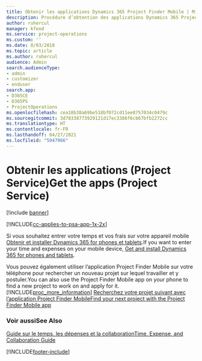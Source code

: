 ```yaml
---
title: Obtenir les applications Dynamics 365 Project Finder Mobile | MicrosoftDocs
description: Procédure d’obtention des applications Dynamics 365 Project Finder Mobile
author: ruhercul
manager: kfend
ms.service: project-operations
ms.custom: ''
ms.date: 8/03/2018
ms.topic: article
ms.author: ruhercul
audience: Admin
search.audienceType:
- admin
- customizer
- enduser
search.app:
- D365CE
- D365PS
- ProjectOperations
ms.openlocfilehash: cea18b38a69be518bf072cd11ee8757034c0479c
ms.sourcegitcommit: 3d78338773929121d17ec3386f6cb67bfb2272cc
ms.translationtype: HT
ms.contentlocale: fr-FR
ms.lasthandoff: 04/27/2021
ms.locfileid: "5947966"
---
```

# <a name="get-the-apps-project-service"></a><span data-ttu-id="42e7e-103">Obtenir les applications (Project Service)</span><span class="sxs-lookup"><span data-stu-id="42e7e-103">Get the apps (Project Service)</span></span>

[!include [banner](../includes/psa-now-project-operations.md)]

[!INCLUDE[cc-applies-to-psa-app-1x-2x](../includes/cc-applies-to-psa-app-1x-2x.md)]

<span data-ttu-id="42e7e-104">Si vous souhaitez entrer votre temps et vos frais sur votre appareil mobile [Obtenir et installer Dynamics 365 for phones et tablets](/dynamics365/mobile-app/dynamics-365-phones-tablets-users-guide).</span><span class="sxs-lookup"><span data-stu-id="42e7e-104">If you want to enter your time and expenses on your mobile device, [Get and install Dynamics 365 for phones and tablets](/dynamics365/mobile-app/dynamics-365-phones-tablets-users-guide).</span></span>  
  
 <span data-ttu-id="42e7e-105">Vous pouvez également utiliser l’application Project Finder Mobile sur votre téléphone pour rechercher un nouveau projet sur lequel travailler et y postuler.</span><span class="sxs-lookup"><span data-stu-id="42e7e-105">You can also use the Project Finder Mobile app on your phone to find a new project to work on and apply for it.</span></span> [!INCLUDE[proc_more_information](../includes/proc-more-information.md)] <span data-ttu-id="42e7e-106">[Recherchez votre projet suivant avec l’application Project Finder Mobile](../psa/find-next-project-finder-mobile-app.md)</span><span class="sxs-lookup"><span data-stu-id="42e7e-106">[Find your next project with the Project Finder Mobile app](../psa/find-next-project-finder-mobile-app.md)</span></span> 
  
### <a name="see-also"></a><span data-ttu-id="42e7e-107">Voir aussi</span><span class="sxs-lookup"><span data-stu-id="42e7e-107">See Also</span></span>  
 [<span data-ttu-id="42e7e-108">Guide sur le temps, les dépenses et la collaboration</span><span class="sxs-lookup"><span data-stu-id="42e7e-108">Time, Expense, and Collaboration Guide</span></span>](../psa/time-expense-collaboration-guide.md)


[!INCLUDE[footer-include](../includes/footer-banner.md)]